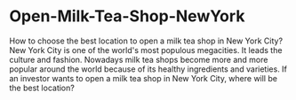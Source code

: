 # Open-Milk-Tea-Shop-NewYork
How to choose the best location to open a milk tea shop in New York City?
New York City is one of the world's most populous megacities. It leads the culture and fashion. Nowadays milk tea shops become more and more popular around the world because of its healthy ingredients and varieties. If an investor wants to open a milk tea shop in New York City, where will be the best location?
